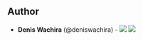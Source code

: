 
## Author
* **Denis Wachira** (@deniswachira) - 
  [<img src="https://img.shields.io/badge/Linkedin-0A66C2.svg?&style=plastic&logo=linkedin&logoColor=white"/>](https://www.linkedin.com/in/denis-wachira/)
  [<img src="https://img.shields.io/badge/GitHub-181717.svg?&style=plastic&logo=github&logoColor=white"/>](https://github.com/deniswachira)
